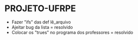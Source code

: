# PROJETO-UFRPE
- Fazer "ifs" das def lê_arquivo
- Ajeitar bug da lista = resolvido
- Colocar os "trues" no programa dos professores = resolvido
